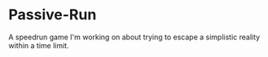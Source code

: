 # Passive-Run
A speedrun game I'm working on about trying to escape a simplistic reality within a time limit.
